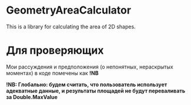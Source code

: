 # GeometryAreaCalculator
This is a library for calculating the area of 2D shapes.

# Для проверяющих
Мои рассуждения и предположения (о непонятных, нераскрытых моментах) в коде помечены как **!NB**

**!NB: Глобально: будем считать, что пользователь использует адекватные данные, и результаты площадей не будут переваливать за Double.MaxValue**

